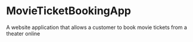 # MovieTicketBookingApp
A website application that allows a customer to book movie tickets from a theater online
